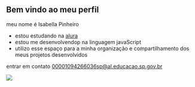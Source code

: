 ## Bem vindo ao meu perfil

meu nome é Isabella Pinheiro

- estou estudando na [alura](https://www.alura.com.br)
- estou me desenvolvendop na linguagem javaScript
- utilizo esse espaço para a minha organização e compartilhamento dos meus projetos desenvolvidos



entrar em contato
00001094266036sp@al.educacao.sp.gov.br


![](https://media1.tenor.com/m/AC9H92aJVBkAAAAC/beautiful-awesome.gif)
